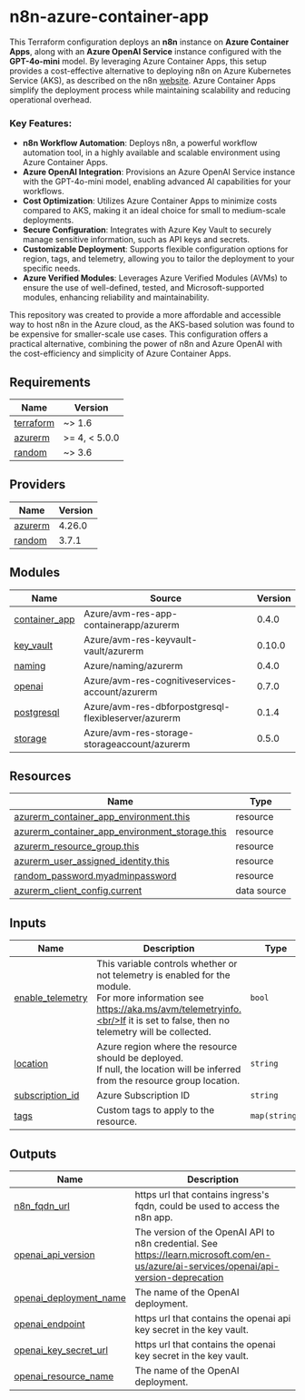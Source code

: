 # n8n-azure-container-app

This Terraform configuration deploys an **n8n** instance on **Azure Container Apps**, along with an **Azure OpenAI Service** instance configured with the **GPT-4o-mini** model. By leveraging Azure Container Apps, this setup provides a cost-effective alternative to deploying n8n on Azure Kubernetes Service (AKS), as described on the n8n [website](https://docs.n8n.io/hosting/installation/server-setups/azure/). Azure Container Apps simplify the deployment process while maintaining scalability and reducing operational overhead.
 
### Key Features:
- **n8n Workflow Automation**: Deploys n8n, a powerful workflow automation tool, in a highly available and scalable environment using Azure Container Apps.
- **Azure OpenAI Integration**: Provisions an Azure OpenAI Service instance with the GPT-4o-mini model, enabling advanced AI capabilities for your workflows.
- **Cost Optimization**: Utilizes Azure Container Apps to minimize costs compared to AKS, making it an ideal choice for small to medium-scale deployments.
- **Secure Configuration**: Integrates with Azure Key Vault to securely manage sensitive information, such as API keys and secrets.
- **Customizable Deployment**: Supports flexible configuration options for region, tags, and telemetry, allowing you to tailor the deployment to your specific needs.
- **Azure Verified Modules**: Leverages Azure Verified Modules (AVMs) to ensure the use of well-defined, tested, and Microsoft-supported modules, enhancing reliability and maintainability.

This repository was created to provide a more affordable and accessible way to host n8n in the Azure cloud, as the AKS-based solution was found to be expensive for smaller-scale use cases. This configuration offers a practical alternative, combining the power of n8n and Azure OpenAI with the cost-efficiency and simplicity of Azure Container Apps.

<!-- BEGIN_TF_DOCS -->
## Requirements

| Name | Version |
|------|---------|
| <a name="requirement_terraform"></a> [terraform](#requirement\_terraform) | ~> 1.6 |
| <a name="requirement_azurerm"></a> [azurerm](#requirement\_azurerm) | >= 4, < 5.0.0 |
| <a name="requirement_random"></a> [random](#requirement\_random) | ~> 3.6 |

## Providers

| Name | Version |
|------|---------|
| <a name="provider_azurerm"></a> [azurerm](#provider\_azurerm) | 4.26.0 |
| <a name="provider_random"></a> [random](#provider\_random) | 3.7.1 |

## Modules

| Name | Source | Version |
|------|--------|---------|
| <a name="module_container_app"></a> [container\_app](#module\_container\_app) | Azure/avm-res-app-containerapp/azurerm | 0.4.0 |
| <a name="module_key_vault"></a> [key\_vault](#module\_key\_vault) | Azure/avm-res-keyvault-vault/azurerm | 0.10.0 |
| <a name="module_naming"></a> [naming](#module\_naming) | Azure/naming/azurerm | 0.4.0 |
| <a name="module_openai"></a> [openai](#module\_openai) | Azure/avm-res-cognitiveservices-account/azurerm | 0.7.0 |
| <a name="module_postgresql"></a> [postgresql](#module\_postgresql) | Azure/avm-res-dbforpostgresql-flexibleserver/azurerm | 0.1.4 |
| <a name="module_storage"></a> [storage](#module\_storage) | Azure/avm-res-storage-storageaccount/azurerm | 0.5.0 |

## Resources

| Name | Type |
|------|------|
| [azurerm_container_app_environment.this](https://registry.terraform.io/providers/hashicorp/azurerm/latest/docs/resources/container_app_environment) | resource |
| [azurerm_container_app_environment_storage.this](https://registry.terraform.io/providers/hashicorp/azurerm/latest/docs/resources/container_app_environment_storage) | resource |
| [azurerm_resource_group.this](https://registry.terraform.io/providers/hashicorp/azurerm/latest/docs/resources/resource_group) | resource |
| [azurerm_user_assigned_identity.this](https://registry.terraform.io/providers/hashicorp/azurerm/latest/docs/resources/user_assigned_identity) | resource |
| [random_password.myadminpassword](https://registry.terraform.io/providers/hashicorp/random/latest/docs/resources/password) | resource |
| [azurerm_client_config.current](https://registry.terraform.io/providers/hashicorp/azurerm/latest/docs/data-sources/client_config) | data source |

## Inputs

| Name | Description | Type | Default | Required |
|------|-------------|------|---------|:--------:|
| <a name="input_enable_telemetry"></a> [enable\_telemetry](#input\_enable\_telemetry) | This variable controls whether or not telemetry is enabled for the module.<br/>For more information see https://aka.ms/avm/telemetryinfo.<br/>If it is set to false, then no telemetry will be collected. | `bool` | `false` | no |
| <a name="input_location"></a> [location](#input\_location) | Azure region where the resource should be deployed.<br/>If null, the location will be inferred from the resource group location. | `string` | `"eastus"` | no |
| <a name="input_subscription_id"></a> [subscription\_id](#input\_subscription\_id) | Azure Subscription ID | `string` | n/a | yes |
| <a name="input_tags"></a> [tags](#input\_tags) | Custom tags to apply to the resource. | `map(string)` | `null` | no |

## Outputs

| Name | Description |
|------|-------------|
| <a name="output_n8n_fqdn_url"></a> [n8n\_fqdn\_url](#output\_n8n\_fqdn\_url) | https url that contains ingress's fqdn, could be used to access the n8n app. |
| <a name="output_openai_api_version"></a> [openai\_api\_version](#output\_openai\_api\_version) | The version of the OpenAI API to n8n credential. See https://learn.microsoft.com/en-us/azure/ai-services/openai/api-version-deprecation |
| <a name="output_openai_deployment_name"></a> [openai\_deployment\_name](#output\_openai\_deployment\_name) | The name of the OpenAI deployment. |
| <a name="output_openai_endpoint"></a> [openai\_endpoint](#output\_openai\_endpoint) | https url that contains the openai api key secret in the key vault. |
| <a name="output_openai_key_secret_url"></a> [openai\_key\_secret\_url](#output\_openai\_key\_secret\_url) | https url that contains the openai key secret in the key vault. |
| <a name="output_openai_resource_name"></a> [openai\_resource\_name](#output\_openai\_resource\_name) | The name of the OpenAI deployment. |
<!-- END_TF_DOCS -->